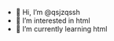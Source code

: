 - 👋 Hi, I’m @qsjzqssh
- 👀 I’m interested in html
- 🌱 I’m currently learning html
<!---
qsjzqssh/qsjzqssh is a ✨ special ✨ repository because its `README.md` (this file) appears on your GitHub profile.
You can click the Preview link to take a look at your changes.
--->
